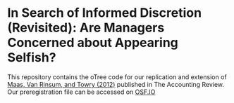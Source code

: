 # In Search of Informed Discretion (Revisited): Are Managers Concerned about Appearing Selfish?
This repository contains the oTree code for our replication and extension of [Maas, Van Rinsum, and Towry (2012)](https://www.aaajournals.org/doi/abs/10.2308/accr-10205) published in The Accounting Review.
Our preregistration file can be accessed on [OSF.IO](https://osf.io/btgyd/)
